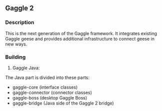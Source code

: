 ## Gaggle 2

### Description

This is the next generation of the Gaggle framework. It integrates
existing Gaggle geese and provides additional infrastructure to
connect geese in new ways.

### Building

1. Gaggle Java:

The Java part is divided into these parts:

* gaggle-core (interface classes)
* gaggle-connector (connector classes)
* gaggle-boss (desktop Gaggle Boss)
* gaggle-bridge (Java side of the Gaggle 2 bridge)
